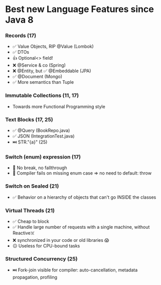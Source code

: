 # Best new Language Features since Java 8

### Records (17)
- ✅ Value Objects, RIP @Value (Lombok)
- ✅ DTOs
- 👍 Optional<> field!
- ❌ @Service & co (Spring)
- ❌ @Entity, but ✅ @Embeddable (JPA)
- ✅ @Document (Mongo)
- ✅ More semantics than Tuple
  
### Immutable Collections (11, 17)
- Towards more Functional Programming style 

### Text Blocks (17, 25)
- ✅ @Query (BookRepo.java)
- ✅ JSON (IntegrationTest.java) 
- ⏭️ STR."\{a}" (25)

### Switch (enum) expression (17)
- 💖 No break, no fallthrough
- 💖 Compiler fails on missing enum case => no need to default: throw

### Switch on Sealed (21)
- ✅ Behavior on a hierarchy of objects that can't go INSIDE the classes

### Virtual Threads (21)
- ✅ Cheap to block 
- ✅ Handle large number of requests with a single machine, without Reactive☠️
- ❌ synchronized in your code or old libraries 😱
- 😐 Useless for CPU-bound tasks

### Structured Concurrency (25)
- ⏭️ Fork-join visible for compiler: auto-cancellation, metadata propagation, profiling